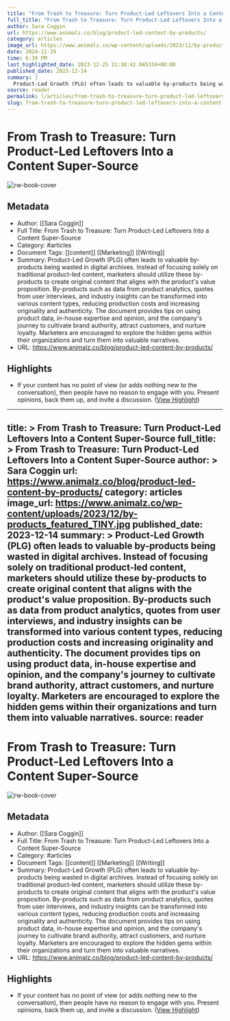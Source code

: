 ```yaml
---
title: "From Trash to Treasure: Turn Product-Led Leftovers Into a Content Super-Source"
full_title: "From Trash to Treasure: Turn Product-Led Leftovers Into a Content Super-Source"
author: Sara Coggin
url: https://www.animalz.co/blog/product-led-content-by-products/
category: articles
image_url: https://www.animalz.co/wp-content/uploads/2023/12/by-products_featured_TINY.jpg
date: 2024-12-29
time: 6:39 PM
last_highlighted_date: 2023-12-25 21:38:42.945334+00:00
published_date: 2023-12-14
summary: |
  Product-Led Growth (PLG) often leads to valuable by-products being wasted in digital archives. Instead of focusing solely on traditional product-led content, marketers should utilize these by-products to create original content that aligns with the product's value proposition. By-products such as data from product analytics, quotes from user interviews, and industry insights can be transformed into various content types, reducing production costs and increasing originality and authenticity. The document provides tips on using product data, in-house expertise and opinion, and the company's journey to cultivate brand authority, attract customers, and nurture loyalty. Marketers are encouraged to explore the hidden gems within their organizations and turn them into valuable narratives.
source: reader
permalink: l/articles/from-trash-to-treasure-turn-product-led-leftovers-into-a-content-super-source
slug: from-trash-to-treasure-turn-product-led-leftovers-into-a-content-super-source
---
```

# From Trash to Treasure: Turn Product-Led Leftovers Into a Content Super-Source

![rw-book-cover](https://www.animalz.co/wp-content/uploads/2023/12/by-products_featured_TINY.jpg)

## Metadata
- Author: [[Sara Coggin]]
- Full Title: From Trash to Treasure: Turn Product-Led Leftovers Into a Content Super-Source
- Category: #articles
- Document Tags: [[content]] [[Marketing]] [[Writing]] 
- Summary: Product-Led Growth (PLG) often leads to valuable by-products being wasted in digital archives. Instead of focusing solely on traditional product-led content, marketers should utilize these by-products to create original content that aligns with the product's value proposition. By-products such as data from product analytics, quotes from user interviews, and industry insights can be transformed into various content types, reducing production costs and increasing originality and authenticity. The document provides tips on using product data, in-house expertise and opinion, and the company's journey to cultivate brand authority, attract customers, and nurture loyalty. Marketers are encouraged to explore the hidden gems within their organizations and turn them into valuable narratives.
- URL: https://www.animalz.co/blog/product-led-content-by-products/

## Highlights
- If your content has no point of view (or adds nothing new to the conversation), then people have no reason to engage with you. Present opinions, back them up, and invite a discussion. ([View Highlight](https://read.readwise.io/read/01hjhemw9pc1nwg8dyw7a0cq90))


---
title: >
  From Trash to Treasure: Turn Product-Led Leftovers Into a Content Super-Source
full_title: >
  From Trash to Treasure: Turn Product-Led Leftovers Into a Content Super-Source
author: >
  Sara Coggin
url: https://www.animalz.co/blog/product-led-content-by-products/
category: articles
image_url: https://www.animalz.co/wp-content/uploads/2023/12/by-products_featured_TINY.jpg
published_date: 2023-12-14
summary: >
  Product-Led Growth (PLG) often leads to valuable by-products being wasted in digital archives. Instead of focusing solely on traditional product-led content, marketers should utilize these by-products to create original content that aligns with the product's value proposition. By-products such as data from product analytics, quotes from user interviews, and industry insights can be transformed into various content types, reducing production costs and increasing originality and authenticity. The document provides tips on using product data, in-house expertise and opinion, and the company's journey to cultivate brand authority, attract customers, and nurture loyalty. Marketers are encouraged to explore the hidden gems within their organizations and turn them into valuable narratives.
source: reader
---
# From Trash to Treasure: Turn Product-Led Leftovers Into a Content Super-Source

![rw-book-cover](https://www.animalz.co/wp-content/uploads/2023/12/by-products_featured_TINY.jpg)

## Metadata
- Author: [[Sara Coggin]]
- Full Title: From Trash to Treasure: Turn Product-Led Leftovers Into a Content Super-Source
- Category: #articles
- Document Tags: [[content]] [[Marketing]] [[Writing]] 
- Summary: Product-Led Growth (PLG) often leads to valuable by-products being wasted in digital archives. Instead of focusing solely on traditional product-led content, marketers should utilize these by-products to create original content that aligns with the product's value proposition. By-products such as data from product analytics, quotes from user interviews, and industry insights can be transformed into various content types, reducing production costs and increasing originality and authenticity. The document provides tips on using product data, in-house expertise and opinion, and the company's journey to cultivate brand authority, attract customers, and nurture loyalty. Marketers are encouraged to explore the hidden gems within their organizations and turn them into valuable narratives.
- URL: https://www.animalz.co/blog/product-led-content-by-products/

## Highlights
- If your content has no point of view (or adds nothing new to the conversation), then people have no reason to engage with you. Present opinions, back them up, and invite a discussion. ([View Highlight](https://read.readwise.io/read/01hjhemw9pc1nwg8dyw7a0cq90))


